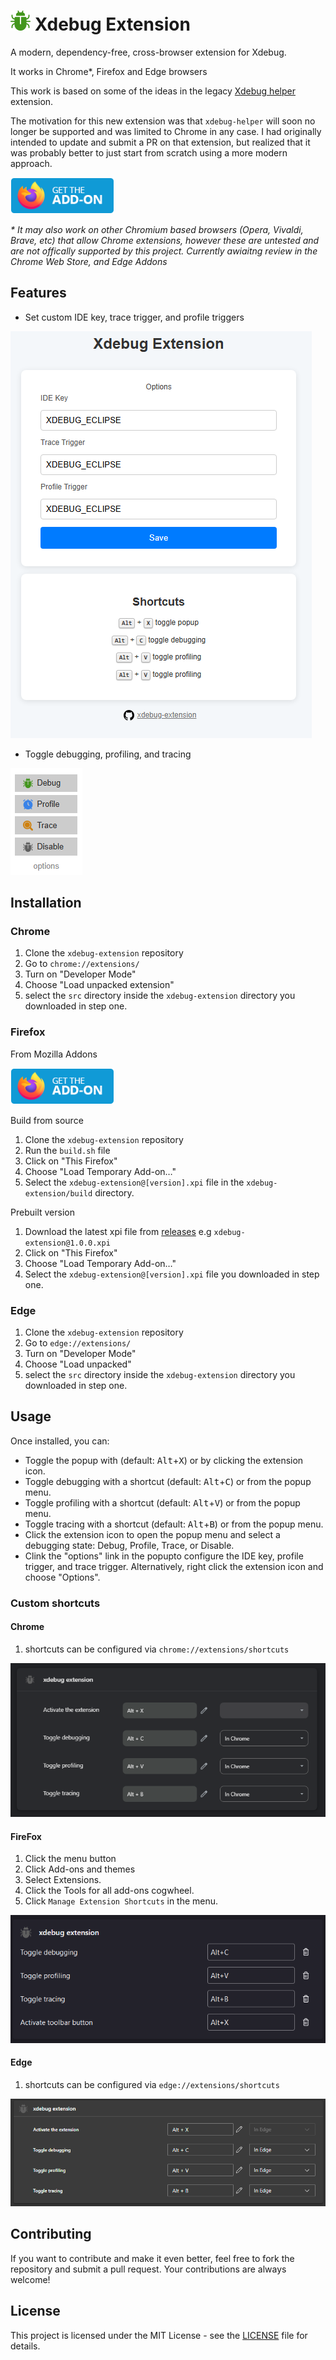 # ![Xdebug Extension use](src/img/debug32.png) Xdebug Extension

A modern, dependency-free, cross-browser extension for Xdebug.

It works in Chrome*, Firefox and Edge browsers

This work is based on some of the ideas in the legacy [Xdebug helper](https://chromewebstore.google.com/detail/xdebug-helper/eadndfjplgieldjbigjakmdgkmoaaaoc) extension.

The motivation for this new extension was that `xdebug-helper` will soon no longer be supported and was limited to Chrome in any case. I had originally intended to update and submit a PR on that extension, but realized that it was probably better to just start from scratch using a more modern approach.



[![Available in the Mozilla Addons](img/for-firefox.png)](https://addons.mozilla.org/en-GB/firefox/addon/xdebug-extension/)

_* It may also work on other Chromium based browsers (Opera, Vivaldi, Brave, etc) that allow Chrome extensions, however these are untested and are not offically supported by this project. Currently awiaitng review in the Chrome Web Store, and Edge Addons_

## Features

- Set custom IDE key, trace trigger, and profile triggers
  
![Xdebug Extension options](img/xdebug-extension-options.png)

- Toggle debugging, profiling, and tracing

![Xdebug Extension popup](img/xdebug-extension-popup.png)

## Installation

### Chrome

1) Clone the `xdebug-extension` repository
2) Go to `chrome://extensions/`
3) Turn on "Developer Mode"
4) Choose "Load unpacked extension"
5) select the `src` directory inside the `xdebug-extension` directory you downloaded in step one.

### Firefox

From Mozilla Addons

[![Available in the Mozilla Addons](img/for-firefox.png)](https://addons.mozilla.org/en-GB/firefox/addon/xdebug-extension/)

Build from source

1) Clone the `xdebug-extension` repository
2) Run the `build.sh` file 
3) Click on "This Firefox"
4) Choose "Load Temporary Add-on…"
5) Select the `xdebug-extension@[version].xpi` file in the `xdebug-extension/build` directory.

Prebuilt version

1) Download the latest xpi file from [releases](https://github.com/FraserChapman/xdebug-extension/releases) e.g `xdebug-extension@1.0.0.xpi`
2) Click on "This Firefox"
3) Choose "Load Temporary Add-on…"
4) Select the `xdebug-extension@[version].xpi` file you downloaded in step one.
   
### Edge 

1) Clone the `xdebug-extension` repository
2) Go to `edge://extensions/`
3) Turn on "Developer Mode"
4) Choose "Load unpacked"
5) select the `src` directory inside the `xdebug-extension` directory you downloaded in step one.

   
## Usage

Once installed, you can:

- Toggle the popup with (default: <kbd>Alt</kbd>+<kbd>X</kbd>) or by clicking the extension icon.
- Toggle debugging with a shortcut (default: <kbd>Alt</kbd>+<kbd>C</kbd>) or from the popup menu.
- Toggle profiling with a shortcut (default: <kbd>Alt</kbd>+<kbd>V</kbd>) or from the popup menu.
- Toggle tracing with a shortcut (default: <kbd>Alt</kbd>+<kbd>B</kbd>) or from the popup menu.
- Click the extension icon to open the popup menu and select a debugging state: Debug, Profile, Trace, or Disable.
- Clink the "options" link in the popupto configure the IDE key, profile trigger, and trace trigger. Alternatively, right click the extension icon and choose "Options".

### Custom shortcuts

#### Chrome

1) shortcuts can be configured via `chrome://extensions/shortcuts`

![chrome-extensions-shortcuts](img/chrome-extensions-shortcuts.png)

#### FireFox 

1) Click the menu button
2) Click Add-ons and themes
3) Select Extensions.
4) Click the Tools for all add-ons cogwheel.
5) Click `Manage Extension Shortcuts` in the menu.

![firefox-extensions/shortcuts](img/firefox-extensions-shortcuts.png)

#### Edge 

1) shortcuts can be configured via `edge://extensions/shortcuts`

![edge-extensions-shortcuts](img/edge-extensions-shortcuts.png)

## Contributing

If you want to contribute and make it even better, feel free to fork the repository and submit a pull request. Your contributions are always welcome!

## License

This project is licensed under the MIT License - see the [LICENSE](LICENSE) file for details.
